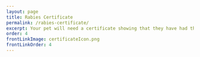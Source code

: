 ```yaml
---
layout: page
title: Rabies Certificate
permalink: /rabies-certificate/
excerpt: Your pet will need a certificate showing that they have had their rabies vaccination.  Here’s an example of what a rabies certificate looks like
order: 4
frontLinkImage: certificateIcon.png
frontLinkOrder: 4
---
```


